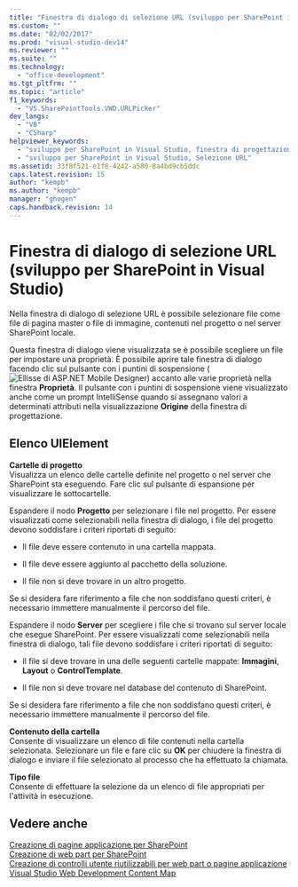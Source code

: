 ```yaml
---
title: "Finestra di dialogo di selezione URL (sviluppo per SharePoint in Visual Studio) | Microsoft Docs"
ms.custom: ""
ms.date: "02/02/2017"
ms.prod: "visual-studio-dev14"
ms.reviewer: ""
ms.suite: ""
ms.technology: 
  - "office-development"
ms.tgt_pltfrm: ""
ms.topic: "article"
f1_keywords: 
  - "VS.SharePointTools.VWD.URLPicker"
dev_langs: 
  - "VB"
  - "CSharp"
helpviewer_keywords: 
  - "sviluppo per SharePoint in Visual Studio, finestra di progettazione"
  - "sviluppo per SharePoint in Visual Studio, Selezione URL"
ms.assetid: 33f8f521-e1f8-4242-a580-8a4bd9cb5ddc
caps.latest.revision: 15
author: "kempb"
ms.author: "kempb"
manager: "ghogen"
caps.handback.revision: 14
---
```

# Finestra di dialogo di selezione URL (sviluppo per SharePoint in Visual Studio)
  Nella finestra di dialogo di selezione URL è possibile selezionare file come file di pagina master o file di immagine, contenuti nel progetto o nel server SharePoint locale.  
  
 Questa finestra di dialogo viene visualizzata se è possibile scegliere un file per impostare una proprietà.  È possibile aprire tale finestra di dialogo facendo clic sul pulsante con i puntini di sospensione \(![Ellisse di ASP.NET Mobile Designer](../sharepoint/media/mwellipsis.png "Ellisse di ASP.NET Mobile Designer")\) accanto alle varie proprietà nella finestra **Proprietà**.  Il pulsante con i puntini di sospensione viene visualizzato anche come un prompt IntelliSense quando si assegnano valori a determinati attributi nella visualizzazione **Origine** della finestra di progettazione.  
  
## Elenco UIElement  
 **Cartelle di progetto**  
 Visualizza un elenco delle cartelle definite nel progetto o nel server che SharePoint sta eseguendo.  Fare clic sul pulsante di espansione per visualizzare le sottocartelle.  
  
 Espandere il nodo **Progetto** per selezionare i file nel progetto.  Per essere visualizzati come selezionabili nella finestra di dialogo, i file del progetto devono soddisfare i criteri riportati di seguito:  
  
-   Il file deve essere contenuto in una cartella mappata.  
  
-   Il file deve essere aggiunto al pacchetto della soluzione.  
  
-   Il file non si deve trovare in un altro progetto.  
  
 Se si desidera fare riferimento a file che non soddisfano questi criteri, è necessario immettere manualmente il percorso del file.  
  
 Espandere il nodo **Server** per scegliere i file che si trovano sul server locale che esegue SharePoint.  Per essere visualizzati come selezionabili nella finestra di dialogo, tali file devono soddisfare i criteri riportati di seguito:  
  
-   Il file si deve trovare in una delle seguenti cartelle mappate: **Immagini**, **Layout** o **ControlTemplate**.  
  
-   Il file non si deve trovare nel database del contenuto di SharePoint.  
  
 Se si desidera fare riferimento a file che non soddisfano questi criteri, è necessario immettere manualmente il percorso del file.  
  
 **Contenuto della cartella**  
 Consente di visualizzare un elenco di file contenuti nella cartella selezionata.  Selezionare un file e fare clic su **OK** per chiudere la finestra di dialogo e inviare il file selezionato al processo che ha effettuato la chiamata.  
  
 **Tipo file**  
 Consente di effettuare la selezione da un elenco di file appropriati per l'attività in esecuzione.  
  
## Vedere anche  
 [Creazione di pagine applicazione per SharePoint](../sharepoint/creating-application-pages-for-sharepoint.md)   
 [Creazione di web part per SharePoint](../sharepoint/creating-web-parts-for-sharepoint.md)   
 [Creazione di controlli utente riutilizzabili per web part o pagine applicazione](../sharepoint/creating-reusable-controls-for-web-parts-or-application-pages.md)   
 [Visual Studio Web Development Content Map](http://msdn.microsoft.com/it-it/9c31f93b-c8fb-4599-9b14-6194ec8c7539)  
  
  
